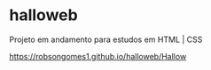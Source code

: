 # halloweb

Projeto em andamento para estudos em HTML | CSS

https://robsongomes1.github.io/halloweb/Hallow